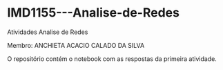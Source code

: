 # IMD1155---Analise-de-Redes
Atividades Analise de Redes

Membro: ANCHIETA ACACIO CALADO DA SILVA

O repositório contém o notebook com as respostas da primeira atividade.
